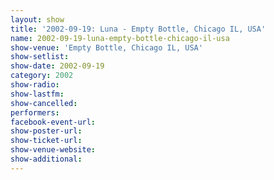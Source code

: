```yaml
---
layout: show
title: '2002-09-19: Luna - Empty Bottle, Chicago IL, USA'
name: 2002-09-19-luna-empty-bottle-chicago-il-usa
show-venue: 'Empty Bottle, Chicago IL, USA'
show-setlist: 
show-date: 2002-09-19
category: 2002
show-radio: 
show-lastfm: 
show-cancelled: 
performers: 
facebook-event-url: 
show-poster-url: 
show-ticket-url: 
show-venue-website: 
show-additional: 
---
```


